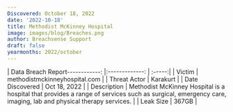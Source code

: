 ```yaml
---
Discovered: October 18, 2022
date: '2022-10-18'
title: Methodist McKinney Hospital
image: images/blog/Breaches.png
author: Breachsense Support
draft: false
yearmonths: 2022/october
---
```


| Data Breach Report------------:     |:-------------:    | :-----:|
| Victim      | methodistmckinneyhospital.com      | 
| Threat Actor      | Karakurt      | 
| Date Discovered      | Oct 18, 2022      | 
| Description      | Methodist McKinney Hospital is a hospital that provides a range of services such as surgical, emergency care, imaging, lab and physical therapy services.       | 
| Leak Size      | 367GB      | 

